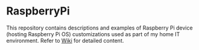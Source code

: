# RaspberryPi

This repository contains descriptions and examples of Raspberry Pi device (hosting Raspberry Pi OS) customizations used as part of my home IT environment. Refer to [Wiki](../../wiki) for detailed content.
